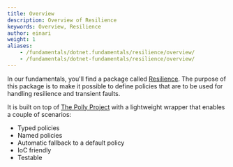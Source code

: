 ```yaml
---
title: Overview
description: Overview of Resilience
keywords: Overview, Resilience
author: einari
weight: 1
aliases: 
    - /fundamentals/dotnet.fundamentals/resilience/overview/
    - /fundamentals/dotnet-fundamentals/resilience/overview/
---
```


In our fundamentals, you'll find a package called [Resilience](https://www.nuget.org/packages/Dolittle.Resilience/).
The purpose of this package is to make it possible to define policies that are to be used for
handling resilience and transient faults.

It is built on top of [The Polly Project](http://www.thepollyproject.org) with a lightweight
wrapper that enables a couple of scenarios:

- Typed policies
- Named policies
- Automatic fallback to a default policy
- IoC friendly
- Testable

